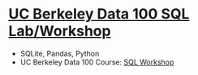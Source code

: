 # [UC Berkeley Data 100 SQL Lab/Workshop](https://github.com/acruz101/SQL-Projects/tree/main/UCB-DATA-100-workshop)
+ SQLite, Pandas, Python
+ UC Berkeley Data 100 Course: [SQL Workshop](https://ds100.org)
